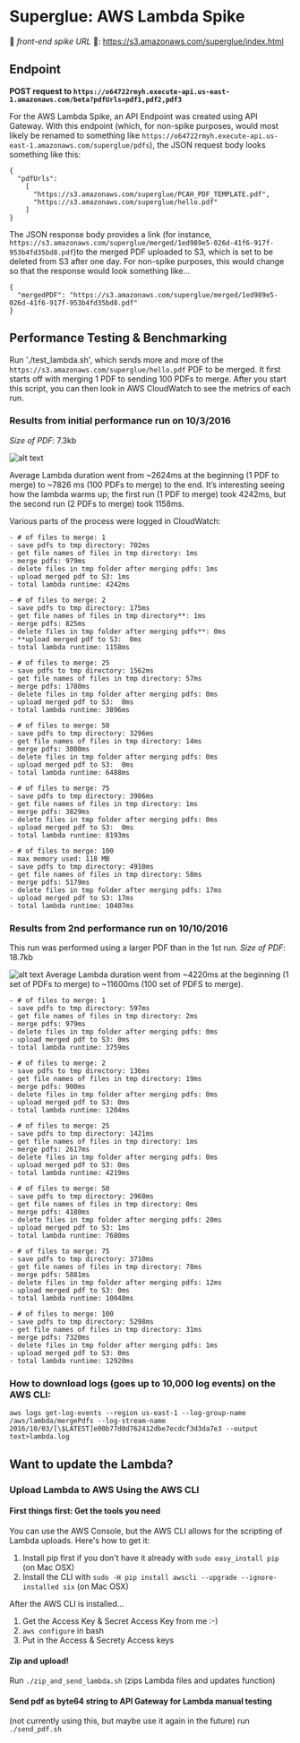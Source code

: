 # Superglue: AWS Lambda Spike

🏐 *front-end spike URL* 🏐: https://s3.amazonaws.com/superglue/index.html

## Endpoint

**POST request to `https://o64722rmyh.execute-api.us-east-1.amazonaws.com/beta?pdfUrls=pdf1,pdf2,pdf3`**

For the AWS Lambda Spike, an API Endpoint was created using API Gateway. With this endpoint (which, for non-spike purposes, would most likely be renamed to something like `https://o64722rmyh.execute-api.us-east-1.amazonaws.com/superglue/pdfs`), the JSON request body looks something like this:

```
{
  "pdfUrls":
    [
      "https://s3.amazonaws.com/superglue/PCAH_PDF_TEMPLATE.pdf",
      "https://s3.amazonaws.com/superglue/hello.pdf"
    ]
}
```

The JSON response body provides a link (for instance, 	
`https://s3.amazonaws.com/superglue/merged/1ed989e5-026d-41f6-917f-953b4fd35bd8.pdf`)to the merged PDF uploaded to S3, which is set to be deleted from S3 after one day. For non-spike purposes, this would change so that the response would look something like...
```
{
  "mergedPDF": "https://s3.amazonaws.com/superglue/merged/1ed989e5-026d-41f6-917f-953b4fd35bd8.pdf"
}
```
## Performance Testing & Benchmarking

Run './test_lambda.sh', which sends more and more of the `https://s3.amazonaws.com/superglue/hello.pdf` PDF to be merged. It first starts
off with merging 1 PDF to sending 100 PDFs to merge. After you start this script, you can then look in AWS CloudWatch to see the metrics of each run.

### Results from initial performance run on 10/3/2016

*Size of PDF*: 7.3kb

[duration_graph]: https://github.com/standard-library/superglue/blob/aws-lambda/lambda-spike/perf/duration.png "duration graph"

![alt text][duration_graph]

Average Lambda duration went from ~2624ms at the beginning (1 PDF to merge) to ~7826 ms (100 PDFs to merge) to the end.
It’s interesting seeing how the lambda warms up; the first run (1 PDF to merge) took 4242ms, but the second run (2 PDFs to merge) took 1158ms.

Various parts of the process were logged in CloudWatch:

```
- # of files to merge: 1
- save pdfs to tmp directory: 702ms
- get file names of files in tmp directory: 1ms
- merge pdfs: 979ms
- delete files in tmp folder after merging pdfs: 1ms
- upload merged pdf to S3: 1ms
- total lambda runtime: 4242ms
```
```
- # of files to merge: 2
- save pdfs to tmp directory: 175ms
- get file names of files in tmp directory**: 1ms
- merge pdfs: 825ms
- delete files in tmp folder after merging pdfs**: 0ms
- **upload merged pdf to S3:  0ms
- total lambda runtime: 1158ms
```
```
- # of files to merge: 25
- save pdfs to tmp directory: 1562ms
- get file names of files in tmp directory: 57ms
- merge pdfs: 1780ms
- delete files in tmp folder after merging pdfs: 0ms
- upload merged pdf to S3:  0ms
- total lambda runtime: 3896ms
```
```
- # of files to merge: 50
- save pdfs to tmp directory: 3296ms
- get file names of files in tmp directory: 14ms
- merge pdfs: 3000ms
- delete files in tmp folder after merging pdfs: 0ms
- upload merged pdf to S3:  0ms
- total lambda runtime: 6488ms
```
```
- # of files to merge: 75
- save pdfs to tmp directory: 3986ms
- get file names of files in tmp directory: 1ms
- merge pdfs: 3829ms
- delete files in tmp folder after merging pdfs: 0ms
- upload merged pdf to S3:  0ms
- total lambda runtime: 8193ms
```
```
- # of files to merge: 100
- max memory used: 118 MB
- save pdfs to tmp directory: 4910ms
- get file names of files in tmp directory: 58ms
- merge pdfs: 5179ms
- delete files in tmp folder after merging pdfs: 17ms
- upload merged pdf to S3: 17ms
- total lambda runtime: 10407ms
```

### Results from 2nd performance run on 10/10/2016

This run was performed using a larger PDF than in the 1st run.
*Size of PDF*: 18.7kb

[duration_graph2]: https://github.com/standard-library/superglue/blob/aws-lambda/lambda-spike/perf/duration2.png "duration graph"

![alt text][duration_graph2]
Average Lambda duration went from ~4220ms at the beginning (1 set of PDFs to merge) to ~11600ms (100 set of PDFS to merge).

```
- # of files to merge: 1
- save pdfs to tmp directory: 597ms
- get file names of files in tmp directory: 2ms
- merge pdfs: 979ms
- delete files in tmp folder after merging pdfs: 0ms
- upload merged pdf to S3: 0ms
- total lambda runtime: 3759ms
```
```
- # of files to merge: 2
- save pdfs to tmp directory: 136ms
- get file names of files in tmp directory: 19ms
- merge pdfs: 900ms
- delete files in tmp folder after merging pdfs: 0ms
- upload merged pdf to S3: 0ms
- total lambda runtime: 1204ms
```
```
- # of files to merge: 25
- save pdfs to tmp directory: 1421ms
- get file names of files in tmp directory: 1ms
- merge pdfs: 2617ms
- delete files in tmp folder after merging pdfs: 0ms
- upload merged pdf to S3: 0ms
- total lambda runtime: 4219ms
```
```
- # of files to merge: 50
- save pdfs to tmp directory: 2960ms
- get file names of files in tmp directory: 0ms
- merge pdfs: 4180ms
- delete files in tmp folder after merging pdfs: 20ms
- upload merged pdf to S3: 1ms
- total lambda runtime: 7680ms
```
```
- # of files to merge: 75
- save pdfs to tmp directory: 3710ms
- get file names of files in tmp directory: 78ms
- merge pdfs: 5881ms
- delete files in tmp folder after merging pdfs: 12ms
- upload merged pdf to S3: 0ms
- total lambda runtime: 10048ms
```
```
- # of files to merge: 100
- save pdfs to tmp directory: 5298ms
- get file names of files in tmp directory: 31ms
- merge pdfs: 7320ms
- delete files in tmp folder after merging pdfs: 1ms
- upload merged pdf to S3: 0ms
- total lambda runtime: 12920ms
```


### How to download logs (goes up to 10,000 log events) on the AWS CLI:

```
aws logs get-log-events --region us-east-1 --log-group-name /aws/lambda/mergePdfs --log-stream-name 2016/10/03/[\$LATEST]e00b77d0d762412dbe7ecdcf3d3da7e3 --output text>lambda.log
```


## Want to update the Lambda?

### Upload Lambda to AWS Using the AWS CLI

#### First things first: Get the tools you need
You can use the AWS Console, but the AWS CLI allows for the scripting of Lambda uploads. Here's how to get it:

1. Install pip first if you don't have it already with `sudo easy_install pip` (on Mac OSX)
2. Install the CLI with `sudo -H pip install awscli --upgrade --ignore-installed six` (on Mac OSX)

After the AWS CLI is installed...

1. Get the Access Key & Secret Access Key from me :-)
2. `aws configure` in bash
3. Put in the Access & Secrety Access keys

#### Zip and upload!
Run `./zip_and_send_lambda.sh` (zips Lambda files and updates function)

#### Send pdf as byte64 string to API Gateway for Lambda manual testing
(not currently using this, but maybe use it again in the future)
run `./send_pdf.sh`
